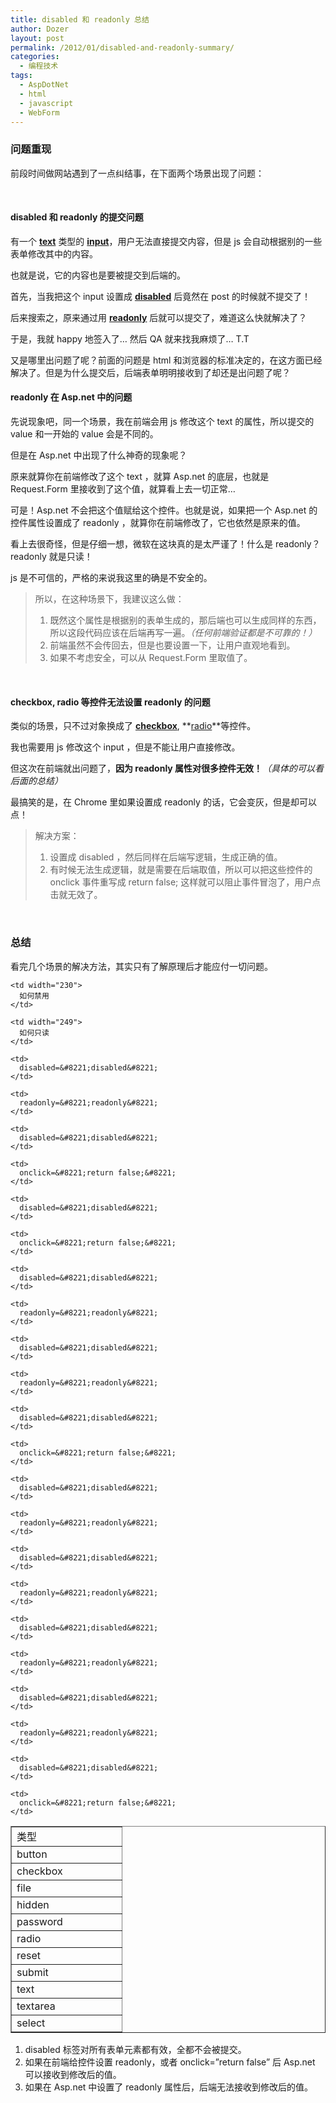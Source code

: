```yaml
---
title: disabled 和 readonly 总结
author: Dozer
layout: post
permalink: /2012/01/disabled-and-readonly-summary/
categories:
  - 编程技术
tags:
  - AspDotNet
  - html
  - javascript
  - WebForm
---
```


### <span id="i">问题重现</span>

前段时间做网站遇到了一点纠结事，在下面两个场景出现了问题：

&nbsp;

#### <span id="disabled_readonly">disabled 和 readonly 的提交问题</span>

有一个 <a href="http://www.w3school.com.cn/htmldom/dom_obj_text.asp" target="_blank"><strong>text</strong></a> 类型的 <a href="http://www.w3school.com.cn/tags/tag_input.asp" target="_blank"><strong>input</strong></a>，用户无法直接提交内容，但是 js 会自动根据别的一些表单修改其中的内容。

也就是说，它的内容也是要被提交到后端的。

首先，当我把这个 input 设置成 <a href="http://www.w3school.com.cn/htmldom/prop_checkbox_disabled.asp" target="_blank"><strong>disabled</strong></a> 后竟然在 post 的时候就不提交了！

后来搜索之，原来通过用 <a href="http://www.w3school.com.cn/tags/att_input_readonly.asp" target="_blank"><strong>readonly</strong></a> 后就可以提交了，难道这么快就解决了？

于是，我就 happy 地签入了… 然后 QA 就来找我麻烦了… T.T

又是哪里出问题了呢？前面的问题是 html 和浏览器的标准决定的，在这方面已经解决了。但是为什么提交后，后端表单明明接收到了却还是出问题了呢？

<!--more-->

#### <span id="readonly_Aspnet">readonly 在 Asp.net 中的问题</span>

先说现象吧，同一个场景，我在前端会用 js 修改这个 text 的属性，所以提交的 value 和一开始的 value 会是不同的。

但是在 Asp.net 中出现了什么神奇的现象呢？

原来就算你在前端修改了这个 text ，就算 Asp.net 的底层，也就是 Request.Form 里接收到了这个值，就算看上去一切正常…

可是！Asp.net 不会把这个值赋给这个控件。也就是说，如果把一个 Asp.net 的控件属性设置成了 readonly ，就算你在前端修改了，它也依然是原来的值。

看上去很奇怪，但是仔细一想，微软在这块真的是太严谨了！什么是 readonly？ readonly 就是只读！

js 是不可信的，严格的来说我这里的确是不安全的。

> 所以，在这种场景下，我建议这么做：
> 
> 1.  既然这个属性是根据别的表单生成的，那后端也可以生成同样的东西，所以这段代码应该在后端再写一遍。*（任何前端验证都是不可靠的！）*
> 2.  前端虽然不会传回去，但是也要设置一下，让用户直观地看到。
> 3.  如果不考虑安全，可以从 Request.Form 里取值了。

&nbsp;

#### <span id="checkbox_radio_readonly">checkbox, radio 等控件无法设置 readonly 的问题</span>

类似的场景，只不过对象换成了 <a href="http://www.w3school.com.cn/htmldom/dom_obj_checkbox.asp" target="_blank"><strong>checkbox</strong></a>, **<a href="http://www.w3school.com.cn/htmldom/dom_obj_radio.asp" target="_blank">radio</a>**等控件。

我也需要用 js 修改这个 input ，但是不能让用户直接修改。

但这次在前端就出问题了，**因为 readonly 属性对很多控件无效！***（具体的可以看后面的总结）*

最搞笑的是，在 Chrome 里如果设置成 readonly 的话，它会变灰，但是却可以点！

> 解决方案：
> 
> 1.  设置成 disabled ，然后同样在后端写逻辑，生成正确的值。
> 2.  有时候无法生成逻辑，就是需要在后端取值，所以可以把这些控件的 onclick 事件重写成 return false; 这样就可以阻止事件冒泡了，用户点击就无效了。

&nbsp;

### <span id="i-2">总结</span>

看完几个场景的解决方法，其实只有了解原理后才能应付一切问题。

<table border="1" cellspacing="0" cellpadding="0">
  <tr>
    <td width="160" height="18">
      类型
    </td>
    
    <td width="230">
      如何禁用
    </td>
    
    <td width="249">
      如何只读
    </td>
  </tr>
  
  <tr>
    <td height="18">
      button
    </td>
    
    <td>
      disabled=&#8221;disabled&#8221;
    </td>
    
    <td>
      readonly=&#8221;readonly&#8221;
    </td>
  </tr>
  
  <tr>
    <td height="18">
      checkbox
    </td>
    
    <td>
      disabled=&#8221;disabled&#8221;
    </td>
    
    <td>
      onclick=&#8221;return false;&#8221;
    </td>
  </tr>
  
  <tr>
    <td height="18">
      file
    </td>
    
    <td>
      disabled=&#8221;disabled&#8221;
    </td>
    
    <td>
      onclick=&#8221;return false;&#8221;
    </td>
  </tr>
  
  <tr>
    <td height="18">
      hidden
    </td>
    
    <td>
      disabled=&#8221;disabled&#8221;
    </td>
    
    <td>
      readonly=&#8221;readonly&#8221;
    </td>
  </tr>
  
  <tr>
    <td height="18">
      password
    </td>
    
    <td>
      disabled=&#8221;disabled&#8221;
    </td>
    
    <td>
      readonly=&#8221;readonly&#8221;
    </td>
  </tr>
  
  <tr>
    <td height="18">
      radio
    </td>
    
    <td>
      disabled=&#8221;disabled&#8221;
    </td>
    
    <td>
      onclick=&#8221;return false;&#8221;
    </td>
  </tr>
  
  <tr>
    <td height="18">
      reset
    </td>
    
    <td>
      disabled=&#8221;disabled&#8221;
    </td>
    
    <td>
      readonly=&#8221;readonly&#8221;
    </td>
  </tr>
  
  <tr>
    <td height="18">
      submit
    </td>
    
    <td>
      disabled=&#8221;disabled&#8221;
    </td>
    
    <td>
      readonly=&#8221;readonly&#8221;
    </td>
  </tr>
  
  <tr>
    <td height="18">
      text
    </td>
    
    <td>
      disabled=&#8221;disabled&#8221;
    </td>
    
    <td>
      readonly=&#8221;readonly&#8221;
    </td>
  </tr>
  
  <tr>
    <td height="18">
      textarea
    </td>
    
    <td>
      disabled=&#8221;disabled&#8221;
    </td>
    
    <td>
      readonly=&#8221;readonly&#8221;
    </td>
  </tr>
  
  <tr>
    <td height="18">
      select
    </td>
    
    <td>
      disabled=&#8221;disabled&#8221;
    </td>
    
    <td>
      onclick=&#8221;return false;&#8221;
    </td>
  </tr>
</table>

1.  disabled 标签对所有表单元素都有效，全都不会被提交。
2.  如果在前端给控件设置 readonly，或者 onclick=&#8221;return false&#8221; 后 Asp.net 可以接收到修改后的值。
3.  如果在 Asp.net 中设置了 readonly 属性后，后端无法接收到修改后的值。
